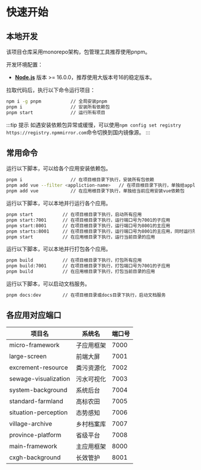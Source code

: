 # 快速开始

## 本地开发

该项目仓库采用monorepo架构，包管理工具推荐使用pnpm。

开发环境配置：
* **[Node.js](https://nodejs.org/en/)** 版本 >= 16.0.0，推荐使用大版本号16的稳定版本。

拉取代码后，执行以下命令运行项目：

```bash
npm i -g pnpm           // 全局安装pnpm
pnpm i                  // 安装所有依赖包
pnpm start              // 运行所有项目
```
:::tip 提示
如遇安装依赖包异常或缓慢，可以使用`npm config set registry https://registry.npmmirror.com`命令切换到国内镜像源。
:::

## 常用命令

运行以下脚本，可以给各个应用安装依赖包。

```bash
pnpm i                  // 在项目根目录下执行，安装所有包依赖
pnpm add vue --filter <appliction-name>   // 在项目根目录下执行，单独给appliction-name安装vue依赖包
pnpm add vue            // 在应用根目录下执行，单独给当前应用安装vue依赖包
```

运行以下脚本，可以本地并行运行各个应用。

```bash
pnpm start           // 在项目根目录下执行，启动所有应用
pnpm start:7001      // 在项目根目录下执行，运行端口号为7001的子应用
pnpm start:8001      // 在项目根目录下执行，运行端口号为8001的主应用
pnpm starts:8001     // 在项目根目录下执行，运行端口号为8001的主应用，同时运行所有关联的子应用
pnpm start           // 在应用根目录下执行，运行当前目录的应用
```

运行以下脚本，可以本地并行打包各个应用。

```bash
pnpm build           // 在项目根目录下执行，打包所有应用
pnpm build:7001      // 在项目根目录下执行，打包端口号为7001的子应用
pnpm build           // 在应用根目录下执行，打包当前目录的应用
```

运行以下脚本，可以启动文档服务。

```bash
pnpm docs:dev        // 在项目根目录或docs目录下执行，启动文档服务
```

## 各应用对应端口

| 项目名                | 系统名            | 端口号 |
| --------              | -------------    | ---- |
| micro-framework       | 子应用框架        | 7000 |
| large-screen          | 前端大屏          | 7001 |
| excrement-resource    | 粪污资源化        | 7002 |
| sewage-visualization  | 污水可视化        | 7003 |
| system-background     | 系统后台          | 7004 |
| standard-farmland     | 高标农田          | 7005 |
| situation-perception  | 态势感知          | 7006 |
| village-archive       | 乡村档案库        | 7007 |
| province-platform     | 省级平台          | 7008 |
| main-framework        | 主应用框架        | 8000 |
| cxgh-background       | 长效管护          | 8001 |